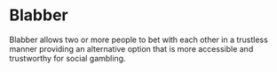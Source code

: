 # Blabber

Blabber allows two or more people to bet with each other in a trustless manner providing an alternative option that is more accessible and trustworthy for social gambling.
